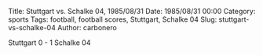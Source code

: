 Title: Stuttgart vs. Schalke 04, 1985/08/31
Date: 1985/08/31 00:00
Category: sports
Tags: football, football scores, Stuttgart, Schalke 04
Slug: stuttgart-vs-schalke-04
Author: carbonero


Stuttgart 0 - 1 Schalke 04
